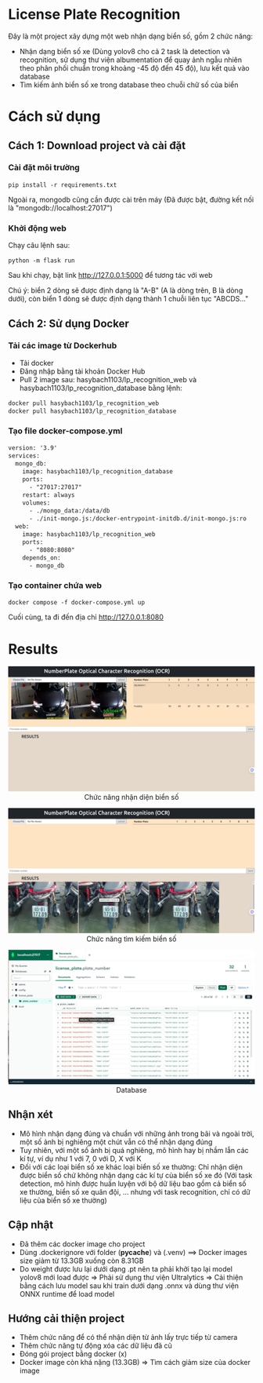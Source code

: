 # License Plate Recognition
Đây là một project xây dựng một web nhận dạng biển số, gồm 2 chức năng:<br>

* Nhận dạng biển số xe (Dùng yolov8 cho cả 2 task là detection và recognition, sử dụng thư viện albumentation để quay ảnh ngẫu nhiên theo phân phối chuẩn trong khoảng -45 độ đến 45 độ), lưu kết quả vào database
* Tìm kiếm ảnh biển số xe trong database theo chuỗi chữ số của biển

# Cách sử dụng

## Cách 1: Download project và cài đặt

### Cài đặt môi trường
```
pip install -r requirements.txt
```
Ngoài ra, mongodb cũng cần được cài trên máy (Đã được bật, đường kết nối là "mongodb://localhost:27017")

### Khởi động web

Chạy câu lệnh sau:
```
python -m flask run
```
Sau khi chạy, bật link http://127.0.0.1:5000 để tương tác với web 

Chú ý: biển 2 dòng sẽ được định dạng là "A-B" (A là dòng trên, B là dòng dưới), còn biển 1 dòng sẽ được định dạng thành 1 chuỗi liên tục "ABCDS..."

## Cách 2: Sử dụng Docker

### Tải các image từ Dockerhub
* Tải docker
* Đăng nhập bằng tài khoản Docker Hub
* Pull 2 image sau: hasybach1103/lp_recognition_web và hasybach1103/lp_recognition_database bằng lệnh:
```
docker pull hasybach1103/lp_recognition_web
docker pull hasybach1103/lp_recognition_database
```

### Tạo file docker-compose.yml

```
version: '3.9'
services:
  mongo_db:
    image: hasybach1103/lp_recognition_database
    ports:
      - "27017:27017"
    restart: always
    volumes:
      - ./mongo_data:/data/db
      - ./init-mongo.js:/docker-entrypoint-initdb.d/init-mongo.js:ro
  web:
    image: hasybach1103/lp_recognition_web
    ports:
      - "8080:8080"
    depends_on: 
      - mongo_db
```
### Tạo container chứa web
```
docker compose -f docker-compose.yml up
```

Cuối cùng, ta đi đến địa chỉ http://127.0.0.1:8080

# Results

   <p align="center" >
   <img src="results1.jpg" >
    Chức năng nhận diện biển số
</p>

   <p align="center" >
   <img src="results3.jpg" >
    Chức năng tìm kiếm biển số
</p>

   <p align="center" >
   <img src="results2.jpg" >
    Database
</p>

## Nhận xét
* Mô hình nhận dạng đúng và chuẩn với những ảnh trong bãi và ngoài trời, một số ảnh bị nghiêng một chút vẫn có thể nhận dạng đúng
* Tuy nhiên, với một số ảnh bị quá nghiêng, mô hình hay bị nhầm lẫn các kí tự, ví dụ như 1 với 7, 0 với D, X với K
* Đối với các loại biển số xe khác loại biển số xe thường: Chỉ nhận diện được biển số chứ không nhận dạng các kí tự của biển số xe đó (Với task detection, mô hình được huấn luyện với bộ dữ liệu bao gồm cả biển số xe thường, biển số xe quân đội, ... nhưng với task recognition, chỉ có dữ liệu của biển số xe thường)

## Cập nhật
* Đã thêm các docker image cho project
* Dùng .dockerignore với folder (__pycache__) và (.venv)  ==> Docker images size giảm từ 13.3GB xuống còn 8.31GB
* Do weight được lưu lại dưới dạng .pt nên ta phải khởi tạo lại model yolov8 mới load được => Phải sử dụng thư viện Ultralytics => Cải thiện bằng cách lưu model sau khi train dưới dạng .onnx và dùng thư viện ONNX runtime để load model 

## Hướng cải thiện project
* Thêm chức năng để có thể nhận diện từ ảnh lấy trực tiếp từ camera
* Thêm chức năng tự động xóa các dữ liệu đã cũ
* Đóng gói project bằng docker (x)
* Docker image còn khá nặng (13.3GB) => Tìm cách giảm size của docker image
